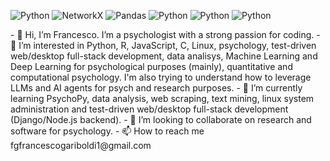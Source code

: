 <p>
  <img alt="Python" src="https://img.shields.io/badge/Python-0d1117?logo=python&logoColor=red&style=for-the-badge" />
  <img alt="NetworkX" src="https://img.shields.io/badge/NetworkX-0d1117?logo=[python](https://networkx.org/_static/networkx_logo.svg)&logoColor=red&style=for-the-badge" />
  <img alt="Pandas" src="https://img.shields.io/badge/Pandas-0d1117?logo=pandas&logoColor=red&style=for-the-badge" />
  <img alt="Python" src="https://img.shields.io/badge/Python-0d1117?logo=python&logoColor=red&style=for-the-badge" />
  <img alt="Python" src="https://img.shields.io/badge/Python-0d1117?logo=python&logoColor=red&style=for-the-badge" />
  <img alt="Python" src="https://img.shields.io/badge/Python-0d1117?logo=python&logoColor=red&style=for-the-badge" />
</p>
- 👋 Hi, I’m Francesco. I’m a psychologist with a strong passion for coding.
- 👀 I’m interested in Python, R, JavaScript, C, Linux, psychology, test-driven web/desktop full-stack development, data analisys, Machine Learning and Deep Learning for psychological purposes (mainly), quantitative and computational psychology. I'm also trying to understand how to leverage LLMs and AI agents for psych and research purposes.
- 🌱 I’m currently learning PsychoPy, data analysis, web scraping, text mining, linux system administration and test-driven web/desktop full-stack development (Django/Node.js backend).
- 💞️ I’m looking to collaborate on research and software for psychology.
- 📫 How to reach me fgfrancescogariboldi1@gmail.com

<!---
Franaz96/Franaz96 is a ✨ special ✨ repository because its `README.md` (this file) appears on your GitHub profile.
You can click the Preview link to take a look at your changes.
--->
